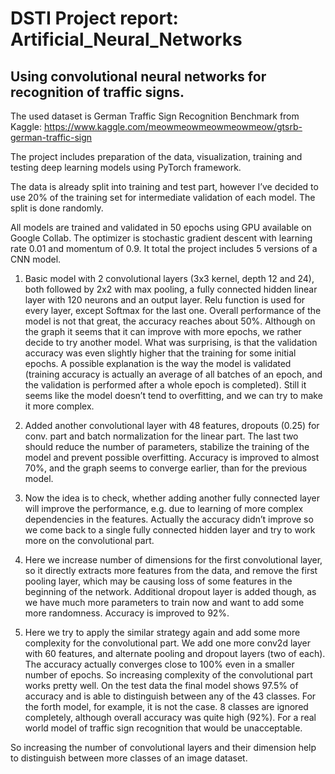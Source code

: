 # DSTI Project report: Artificial_Neural_Networks
## Using convolutional neural networks for recognition of traffic signs.

The used dataset is German Traffic Sign Recognition Benchmark from Kaggle:
https://www.kaggle.com/meowmeowmeowmeowmeow/gtsrb-german-traffic-sign

The project includes preparation of the data, visualization, training and testing deep learning models using PyTorch framework.

The data is already split into training and test part, however I’ve decided to use 20% of the training set for intermediate validation of each model. The split is done randomly. 

All models are trained and validated in 50 epochs using GPU available on Google Collab. The optimizer is stochastic gradient descent with learning rate 0.01 and momentum of 0.9. 
It total the project includes 5 versions of a CNN model.

1.	Basic model with 2 convolutional layers (3x3 kernel, depth 12 and 24), both followed by 2x2 with max pooling, a fully connected hidden linear layer with 120 neurons and an output layer. Relu function is used for every layer, except Softmax for the last one.
Overall performance of the model is not that great, the accuracy reaches about 50%. Although on the graph it seems that it can improve with more epochs, we rather decide to try another model.
What was surprising, is that the validation accuracy was even slightly higher that the training for some initial epochs. A possible explanation is the way the model is validated (training accuracy is actually an average of all batches of an epoch, and the validation is performed after a whole epoch is completed). Still it seems like the model doesn’t tend to overfitting, and we can try to make it more complex.

2.	Added another convolutional layer with 48 features, dropouts (0.25) for conv. part and batch normalization for the linear part. The last two should reduce the number of parameters, stabilize the training of the model  and prevent possible overfitting. 
Accuracy is improved to almost 70%, and the graph seems to converge earlier, than for the previous model.
 

3.	Now the idea is to check, whether adding another fully connected layer will improve the performance, e.g. due to learning of more complex dependencies in the features.
Actually the accuracy didn’t improve so we come back to a single fully connected hidden layer and try to work more on the convolutional part.

4.	Here we increase number of dimensions for the first convolutional layer, so it directly extracts more features from the data, and remove the first pooling layer, which may be causing loss of some features in the beginning of the network. Additional dropout layer is added though, as we have much more parameters to train now and want to add some more randomness.
Accuracy is improved to 92%.

5.	Here we try to apply the similar strategy again and add some more complexity for the convolutional part. We add one more conv2d layer with 60 features, and alternate pooling and dropout layers (two of each).
The accuracy actually converges close to 100% even in a smaller number of epochs. So increasing complexity of the convolutional part works pretty well.
On the test data the final model shows 97.5% of accuracy and is able to distinguish between any of the 43 classes. For the forth model, for example, it is not the case. 8 classes are ignored completely, although overall accuracy was quite high (92%). For a real world model of traffic sign recognition that would be unacceptable.

So increasing the number of convolutional layers and their dimension help to distinguish between more classes of an image dataset. 
